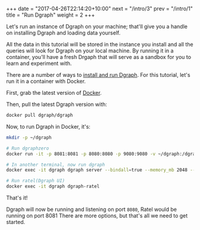 +++
date = "2017-04-26T22:14:20+10:00"
next = "/intro/3"
prev = "/intro/1"
title = "Run Dgraph"
weight = 2
+++

Let's run an instance of Dgraph on your machine; that'll give you a
handle on installing Dgraph and loading data yourself.

All the data in this tutorial will be stored in the instance you
install and all the queries will look for Dgraph on your local machine.  By
running it in a container, you'll have a fresh Drgaph that will
serve as a sandbox for you to learn and experiment with.

There are a number of ways to
[install and run Dgraph](https://docs.dgraph.io/get-started/#step-1-installation).
For
this tutorial, let's run it in a container with Docker.

First, grab the latest version of [Docker](https://www.docker.com/).

Then, pull the latest Dgraph version with:

```sh
docker pull dgraph/dgraph
```

Now, to run Dgraph in Docker, it's:

```sh
mkdir -p ~/dgraph

# Run dgraphzero
docker run -it -p 8081:8081 -p 8080:8080 -p 9080:9080 -v ~/dgraph:/dgraph --name dgraph dgraph/dgraph dgraph zero --port_offset=-2000

# In another terminal, now run dgraph
docker exec -it dgraph dgraph server --bindall=true --memory_mb 2048 --zero localhost:5080

# Run ratel(Dgraph UI)
docker exec -it dgraph dgraph-ratel

```


That's it!

Dgraph will now be running and listening on port `8080`, Ratel would be running on port 8081
There are more options, but that's all we need to get started.
